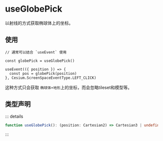 # useGlobePick

以射线的方式获取椭球体上的坐标。

## 使用

```js{4}
// 通常可以结合 `useEvent` 使用

const globePick = useGlobePick()

useEvent(({ position }) => {
  const pos = globePick(position)
}, Cesium.ScreenSpaceEventType.LEFT_CLICK)
```

这种方式只会获取 `椭球体+地形`上的坐标，而会忽略tileset和模型等。

## 类型声明

::: details

```ts
function useGlobePick(): (position: Cartesian2) => Cartesian3 | undefined
```

:::
